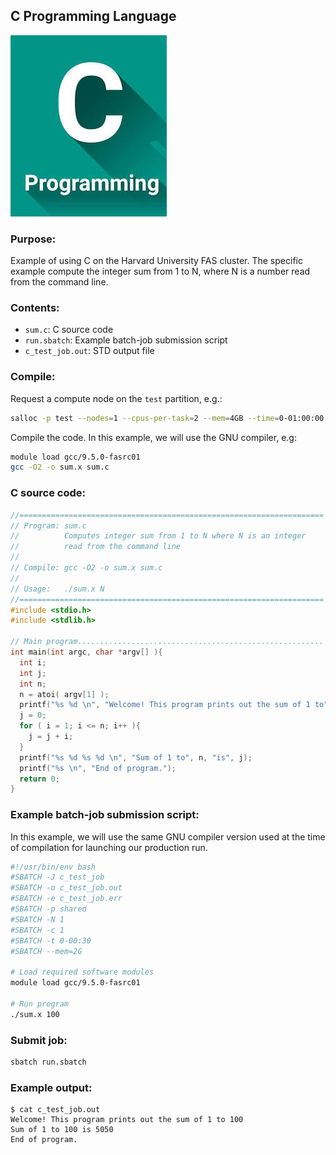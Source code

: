 ## C Programming Language
![C Logo](Images/c-logo.png)

### Purpose:

Example of using C on the Harvard University FAS cluster. The specific
example compute the integer sum from 1 to N, where N is a number read
from the command line.

### Contents:

* <code>sum.c</code>: C source code
* <code>run.sbatch</code>: Example batch-job submission script
* <code>c_test_job.out</code>: STD output file

### Compile:

Request a compute node on the `test` partition, e.g.:
```bash
salloc -p test --nodes=1 --cpus-per-task=2 --mem=4GB --time=0-01:00:00
```

Compile the code. In this example, we will use the GNU compiler, e.g:
```bash
module load gcc/9.5.0-fasrc01
gcc -O2 -o sum.x sum.c
```

### C source code:

```c
//====================================================================
// Program: sum.c
//          Computes integer sum from 1 to N where N is an integer
//          read from the command line
//
// Compile: gcc -O2 -o sum.x sum.c
//
// Usage:   ./sum.x N
//====================================================================
#include <stdio.h>
#include <stdlib.h>

// Main program.......................................................
int main(int argc, char *argv[] ){
  int i;
  int j;
  int n;
  n = atoi( argv[1] );
  printf("%s %d \n", "Welcome! This program prints out the sum of 1 to", n);
  j = 0;
  for ( i = 1; i <= n; i++ ){
    j = j + i;
  }
  printf("%s %d %s %d \n", "Sum of 1 to", n, "is", j);
  printf("%s \n", "End of program.");
  return 0;
}
```

### Example batch-job submission script:

In this example, we will use the same GNU compiler version used at the
time of compilation for launching our production run.


```bash
#!/usr/bin/env bash
#SBATCH -J c_test_job
#SBATCH -o c_test_job.out
#SBATCH -e c_test_job.err
#SBATCH -p shared
#SBATCH -N 1
#SBATCH -c 1
#SBATCH -t 0-00:30
#SBATCH --mem=2G

# Load required software modules
module load gcc/9.5.0-fasrc01

# Run program
./sum.x 100
```

### Submit job:

```bash
sbatch run.sbatch
```

### Example output:

```
$ cat c_test_job.out
Welcome! This program prints out the sum of 1 to 100 
Sum of 1 to 100 is 5050 
End of program. 
```